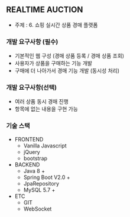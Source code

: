 ## REALTIME AUCTION

* 주제 : 6. 쇼핑 실시간 상품 경매 플랫폼

### 개발 요구사항 (필수)

- 기본적인 웹 구성 (경매 상품 등록 / 경매 상품 조회)
- 사용자가 상품을 구매하는 기능 개발
- 구매에 더 나아가서 경매 기능 개발 (동시성 처리)

### 개발 요구사항(선택)

- 여러 상품 동시 경매 진행
- 항목에 없는 내용을 구현 가능

### 기술 스택 

* FRONTEND
  * Vanilla Javascript
  * jQuery
  * bootstrap
* BACKEND
  * Java 8 +
  * Spring Boot V2.0 +
  * JpaRepository
  * MySQL 5.7 + 
* ETC
  * GIT
  * WebSocket